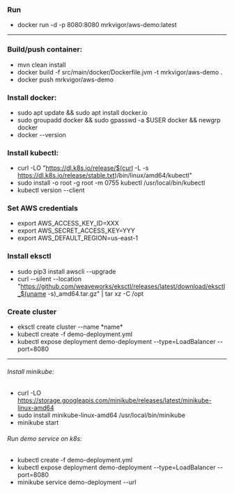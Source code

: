 ### Run
- docker run -d -p 8080:8080 mrkvigor/aws-demo:latest
---
### Build/push container:
- mvn clean install  
- docker build -f src/main/docker/Dockerfile.jvm -t mrkvigor/aws-demo .
- docker push mrkvigor/aws-demo

### Install docker:
- sudo apt update && sudo apt  install docker.io
- sudo groupadd docker && sudo gpasswd -a $USER docker && newgrp docker
- docker --version

### Install kubectl:
- curl -LO "https://dl.k8s.io/release/$(curl -L -s https://dl.k8s.io/release/stable.txt)/bin/linux/amd64/kubectl"
- sudo install -o root -g root -m 0755 kubectl /usr/local/bin/kubectl
- kubectl version --client

### Set AWS credentials
- export AWS_ACCESS_KEY_ID=XXX
- export AWS_SECRET_ACCESS_KEY=YYY
- export AWS_DEFAULT_REGION=us-east-1

### Install eksctl
- sudo pip3 install awscli --upgrade
- curl --silent --location "https://github.com/weaveworks/eksctl/releases/latest/download/eksctl_$(uname -s)_amd64.tar.gz" | tar xz -C /opt

### Create cluster
- eksctl create cluster --name \*name\*
- kubectl create -f demo-deployment.yml
- kubectl expose deployment demo-deployment --type=LoadBalancer --port=8080

---

###### Install minikube:
- curl -LO https://storage.googleapis.com/minikube/releases/latest/minikube-linux-amd64
- sudo install minikube-linux-amd64 /usr/local/bin/minikube
- minikube start

###### Run demo service on k8s:
- kubectl create -f demo-deployment.yml
- kubectl expose deployment demo-deployment --type=LoadBalancer --port=8080
- minikube service demo-deployment --url
